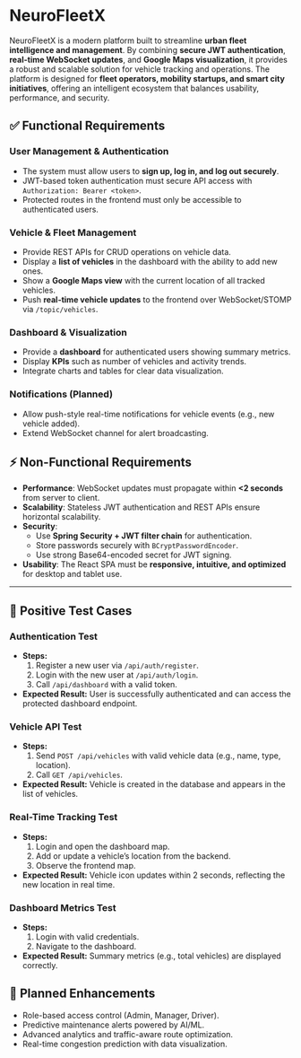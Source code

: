 # NeuroFleetX  

NeuroFleetX is a modern platform built to streamline **urban fleet intelligence and management**. By combining **secure JWT authentication**, **real-time WebSocket updates**, and **Google Maps visualization**, it provides a robust and scalable solution for vehicle tracking and operations. The platform is designed for **fleet operators, mobility startups, and smart city initiatives**, offering an intelligent ecosystem that balances usability, performance, and security.  

## ✅ Functional Requirements  

### User Management & Authentication  
- The system must allow users to **sign up, log in, and log out securely**.  
- JWT-based token authentication must secure API access with `Authorization: Bearer <token>`.  
- Protected routes in the frontend must only be accessible to authenticated users.  

### Vehicle & Fleet Management  
- Provide REST APIs for CRUD operations on vehicle data.  
- Display a **list of vehicles** in the dashboard with the ability to add new ones.  
- Show a **Google Maps view** with the current location of all tracked vehicles.  
- Push **real-time vehicle updates** to the frontend over WebSocket/STOMP via `/topic/vehicles`.  

### Dashboard & Visualization  
- Provide a **dashboard** for authenticated users showing summary metrics.  
- Display **KPIs** such as number of vehicles and activity trends.  
- Integrate charts and tables for clear data visualization.  

### Notifications (Planned)  
- Allow push-style real-time notifications for vehicle events (e.g., new vehicle added).  
- Extend WebSocket channel for alert broadcasting.  


## ⚡ Non-Functional Requirements  

- **Performance**: WebSocket updates must propagate within **<2 seconds** from server to client.  
- **Scalability**: Stateless JWT authentication and REST APIs ensure horizontal scalability.  
- **Security**:  
  - Use **Spring Security + JWT filter chain** for authentication.  
  - Store passwords securely with `BCryptPasswordEncoder`.  
  - Use strong Base64-encoded secret for JWT signing.  
- **Usability**: The React SPA must be **responsive, intuitive, and optimized** for desktop and tablet use.  

---

## 🧪 Positive Test Cases  

### Authentication Test  
- **Steps:**  
  1. Register a new user via `/api/auth/register`.  
  2. Login with the new user at `/api/auth/login`.  
  3. Call `/api/dashboard` with a valid token.  
- **Expected Result:** User is successfully authenticated and can access the protected dashboard endpoint.  

### Vehicle API Test  
- **Steps:**  
  1. Send `POST /api/vehicles` with valid vehicle data (e.g., name, type, location).  
  2. Call `GET /api/vehicles`.  
- **Expected Result:** Vehicle is created in the database and appears in the list of vehicles.  

### Real-Time Tracking Test  
- **Steps:**  
  1. Login and open the dashboard map.  
  2. Add or update a vehicle’s location from the backend.  
  3. Observe the frontend map.  
- **Expected Result:** Vehicle icon updates within 2 seconds, reflecting the new location in real time.  

### Dashboard Metrics Test  
- **Steps:**  
  1. Login with valid credentials.  
  2. Navigate to the dashboard.  
- **Expected Result:** Summary metrics (e.g., total vehicles) are displayed correctly.  

## 🔮 Planned Enhancements  
- Role-based access control (Admin, Manager, Driver).  
- Predictive maintenance alerts powered by AI/ML.  
- Advanced analytics and traffic-aware route optimization.  
- Real-time congestion prediction with data visualization.  


